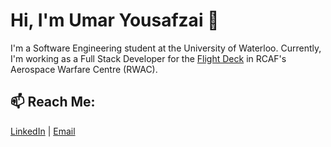 # Hi, I'm Umar Yousafzai 👋

I'm a Software Engineering student at the University of Waterloo. Currently, I'm working as a Full Stack Developer for the [Flight Deck](https://www.theflightdeck.ca/) in RCAF's Aerospace Warfare Centre (RWAC).   

<!--I have previously worked as a research student at Princess Margaret Cancer Centre to analyze image registration algorithms for tumour delineations. I'm interested in the intersection between software engineering and medicine. -->

## 📫 Reach Me: 

[LinkedIn](https://www.linkedin.com/in/umar-yousafzai/ "LinkedIn") | [Email](mailto:uyousafz@uwaterloo.ca)

<!--
**uyousafzai54/uyousafzai54** is a ✨ _special_ ✨ repository because its `README.md` (this file) appears on your GitHub profile.

Here are some ideas to get you started:

- 🔭 I’m currently working on ...
- 🌱 I’m currently learning ...
- 👯 I’m looking to collaborate on ...
- 🤔 I’m looking for help with ...
- 💬 Ask me about ...
- 📫 How to reach me: ...
- 😄 Pronouns: ...
- ⚡ Fun fact: ...
-->
